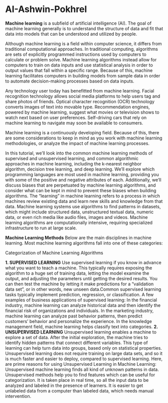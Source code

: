 # AI-Ashwin-Pokhrel

**Machine learning** is a subfield of artificial intelligence (AI). The goal of machine learning generally is to understand the structure of data and fit that data into models that can be understood and utilized by people.

Although machine learning is a field within computer science, it differs from traditional computational approaches. In traditional computing, algorithms are sets of explicitly programmed instructions used by computers to calculate or problem solve. Machine learning algorithms instead allow for computers to train on data inputs and use statistical analysis in order to output values that fall within a specific range. Because of this, machine learning facilitates computers in building models from sample data in order to automate decision-making processes based on data inputs.

Any technology user today has benefitted from machine learning. Facial recognition technology allows social media platforms to help users tag and share photos of friends. Optical character recognition (OCR) technology converts images of text into movable type. Recommendation engines, powered by machine learning, suggest what movies or television shows to watch next based on user preferences. Self-driving cars that rely on machine learning to navigate may soon be available to consumers.

Machine learning is a continuously developing field. Because of this, there are some considerations to keep in mind as you work with machine learning methodologies, or analyze the impact of machine learning processes.

In this tutorial, we’ll look into the common machine learning methods of supervised and unsupervised learning, and common algorithmic approaches in machine learning, including the k-nearest neighbor algorithm, decision tree learning, and deep learning. We’ll explore which programming languages are most used in machine learning, providing you with some of the positive and negative attributes of each. Additionally, we’ll discuss biases that are perpetuated by machine learning algorithms, and consider what can be kept in mind to prevent these biases when building algorithms.
The “learning” in machine learning refers to a process in which machines review existing data and learn new skills and knowledge from that data. Machine learning systems use algorithms to find patterns in datasets, which might include structured data, unstructured textual data, numeric data, or even rich media like audio files, images and videos. Machine learning algorithms are computationally intensive, requiring specialized infrastructure to run at large scale.

**Machine Learning Methods**
Below are the main disciplines in machine learning. Most machine learning algorithms fall into one of these categories:

Categorization of Machine Learning Algorithms

**1. SUPERVISED LEARNING**
Use supervised learning if you know in advance what you want to teach a machine. This typically requires exposing the algorithm to a huge set of training data, letting the model examine the output, and adjusting the parameters until getting the desired results. You can then test the machine by letting it make predictions for a “validation data set”, or in other words, new unseen data.Common supervised learning tasks typically implement prediction, regression, or classification. A few examples of business  applications of supervised learning:
In the financial industry, machine learning can analyze historical data and then identify the financial risk of organizations and individuals.
In the marketing industry, machine learning can analyze past behavior patterns, then predict customers’ behavior and personalize the experience.
In the knowledge management field, machine learning helps classify text into categories.
**2. UNSUPERVISED LEARNING**
Unsupervised learning enables a machine to explore a set of data. After the initial exploration, the machine tries to identify hidden patterns that connect different variables. This type of learning can help turn data into groups, based only on statistical properties. Unsupervised learning does not require training on large data sets, and so it is much faster and easier to deploy, compared to supervised learning.
Here, are prime reasons for using Unsupervised Learning in Machine Learning:
Unsupervised machine learning finds all kind of unknown patterns in data.
Unsupervised methods help you to find features which can be useful for categorization.
It is taken place in real time, so all the input data to be analyzed and labeled in the presence of learners.
It is easier to get unlabeled data from a computer than labeled data, which needs manual intervention.
